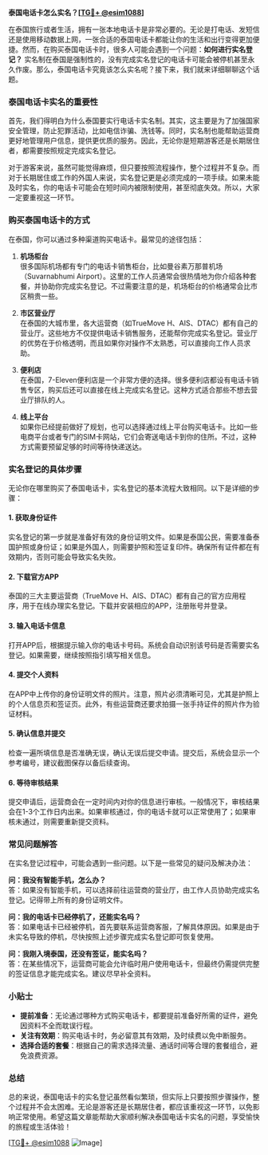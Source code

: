 **泰国电话卡怎么实名？[[TG💪+ @esim1088](https://t.me/s/esim1088)]**

在泰国旅行或者生活，拥有一张本地电话卡是非常必要的。无论是打电话、发短信还是使用移动数据上网，一张合适的泰国电话卡都能让你的生活和出行变得更加便捷。然而，在购买泰国电话卡时，很多人可能会遇到一个问题：**如何进行实名登记？** 实名制在泰国是强制性的，没有完成实名登记的电话卡可能会被停机甚至永久作废。那么，泰国电话卡究竟该怎么实名呢？接下来，我们就来详细聊聊这个话题。

### 泰国电话卡实名的重要性

首先，我们得明白为什么泰国要实行电话卡实名制。其实，这主要是为了加强国家安全管理，防止犯罪活动，比如电信诈骗、洗钱等。同时，实名制也能帮助运营商更好地管理用户信息，提供更优质的服务。因此，无论你是短期游客还是长期居住者，都需要按照规定完成实名登记。

对于游客来说，虽然可能觉得麻烦，但只要按照流程操作，整个过程并不复杂。而对于长期居住或工作的外国人来说，实名登记更是必须完成的一项手续。如果未能及时实名，你的电话卡可能会在短时间内被限制使用，甚至彻底失效。所以，大家一定要重视这一环节。

### 购买泰国电话卡的方式

在泰国，你可以通过多种渠道购买电话卡。最常见的途径包括：

1. **机场柜台**  
   很多国际机场都有专门的电话卡销售柜台，比如曼谷素万那普机场（Suvarnabhumi Airport）。这里的工作人员通常会很热情地为你介绍各种套餐，并协助你完成实名登记。不过需要注意的是，机场柜台的价格通常会比市区稍贵一些。

2. **市区营业厅**  
   在泰国的大城市里，各大运营商（如TrueMove H、AIS、DTAC）都有自己的营业厅。这些地方不仅提供电话卡销售服务，还能帮你完成实名登记。营业厅的优势在于价格透明，而且如果你对操作不太熟悉，可以直接向工作人员求助。

3. **便利店**  
   在泰国，7-Eleven便利店是一个非常方便的选择。很多便利店都设有电话卡销售专区，购买后还可以直接在线上完成实名登记。这种方式适合那些不想去营业厅排队的人。

4. **线上平台**  
   如果你已经提前做好了规划，也可以选择通过线上平台购买电话卡。比如一些电商平台或者专门的SIM卡网站，它们会寄送电话卡到你的住所。不过，这种方式需要预留足够的时间等待快递送达。

### 实名登记的具体步骤

无论你在哪里购买了泰国电话卡，实名登记的基本流程大致相同。以下是详细的步骤：

#### 1. 获取身份证件
实名登记的第一步就是准备好有效的身份证明文件。如果是泰国公民，需要准备泰国护照或身份证；如果是外国人，则需要护照和签证复印件。确保所有证件都在有效期内，否则可能会导致实名失败。

#### 2. 下载官方APP
泰国的三大主要运营商（TrueMove H、AIS、DTAC）都有自己的官方应用程序，用于在线办理实名登记。下载并安装相应的APP，注册账号并登录。

#### 3. 输入电话卡信息
打开APP后，根据提示输入你的电话卡号码。系统会自动识别该号码是否需要实名登记。如果需要，继续按照指引填写相关信息。

#### 4. 提交个人资料
在APP中上传你的身份证明文件的照片。注意，照片必须清晰可见，尤其是护照上的个人信息页和签证页。此外，有些运营商还要求拍摄一张手持证件的照片作为验证材料。

#### 5. 确认信息并提交
检查一遍所填信息是否准确无误，确认无误后提交申请。提交后，系统会显示一个参考编号，建议截图保存以备后续查询。

#### 6. 等待审核结果
提交申请后，运营商会在一定时间内对你的信息进行审核。一般情况下，审核结果会在1-3个工作日内出来。如果审核通过，你的电话卡就可以正常使用了；如果审核未通过，则需要重新提交资料。

### 常见问题解答

在实名登记过程中，可能会遇到一些问题。以下是一些常见的疑问及解决办法：

**问：我没有智能手机，怎么办？**  
答：如果没有智能手机，可以选择前往运营商的营业厅，由工作人员协助完成实名登记。记得带上所有的身份证明文件。

**问：我的电话卡已经停机了，还能实名吗？**  
答：如果电话卡已经被停机，首先要联系运营商客服，了解具体原因。如果是由于未实名导致的停机，尽快按照上述步骤完成实名登记即可恢复使用。

**问：我刚入境泰国，还没有签证，能实名吗？**  
答：在某些情况下，运营商可能会允许临时用户使用电话卡，但最终仍需提供完整的签证信息才能完成实名。建议尽早补全资料。

### 小贴士

- **提前准备**：无论通过哪种方式购买电话卡，都要提前准备好所需的证件，避免因资料不全而耽误行程。
- **关注有效期**：购买电话卡时，务必留意其有效期，及时续费以免中断服务。
- **选择合适的套餐**：根据自己的需求选择流量、通话时间等合理的套餐组合，避免浪费资源。

### 总结

总的来说，泰国电话卡的实名登记虽然看似繁琐，但实际上只要按照步骤操作，整个过程并不会太困难。无论是游客还是长期居住者，都应该重视这一环节，以免影响正常使用。希望这篇文章能帮助大家顺利解决泰国电话卡实名的问题，享受愉快的旅程或生活体验！

[[TG💪+ @esim1088](https://t.me/s/esim1088) ![Image](https://i.postimg.cc/4NQfJmqS/Snipaste-2025-05-13-00-14-12.png)]